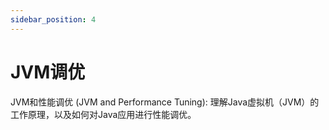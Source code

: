 ```yaml
---
sidebar_position: 4
---
```



# JVM调优
JVM和性能调优 (JVM and Performance Tuning): 理解Java虚拟机（JVM）的工作原理，以及如何对Java应用进行性能调优。